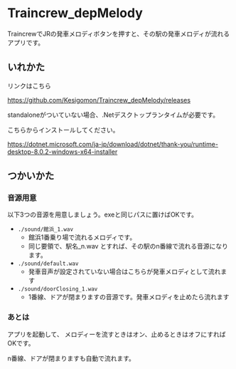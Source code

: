 # Traincrew_depMelody

TraincrewでJRの発車メロディボタンを押すと、その駅の発車メロディが流れるアプリです。

## いれかた

リンクはこちら

https://github.com/Kesigomon/Traincrew_depMelody/releases


standaloneがついていない場合、.Netデスクトップランタイムが必要です。

こちらからインストールしてください。

https://dotnet.microsoft.com/ja-jp/download/dotnet/thank-you/runtime-desktop-8.0.2-windows-x64-installer 


## つかいかた
### 音源用意
以下3つの音源を用意しましょう。exeと同じパスに置けばOKです。
- `./sound/館浜_1.wav`
  - 館浜1番乗り場で流れるメロディです。
  - 同じ要領で、駅名_n.wav とすれば、その駅のn番線で流れる音源になります。
- `./sound/default.wav`
  - 発車音声が設定されていない場合はこちらが発車メロディとして流れます
- `./sound/doorClosing_1.wav`
  - 1番線、ドアが閉まりますの音源です。発車メロディを止めたら流れます

### あとは
アプリを起動して、 メロディーを流すときはオン、止めるときはオフにすればOKです。

n番線、ドアが閉まりますも自動で流れます。